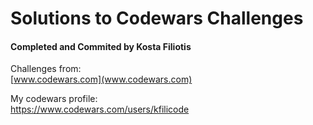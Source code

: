 # Solutions to Codewars Challenges
#### Completed and Commited by Kosta Filiotis <br>

Challenges from: <br>
[www.codewars.com](www.codewars.com) <br>

My codewars profile: <br>
https://www.codewars.com/users/kfilicode <br>

